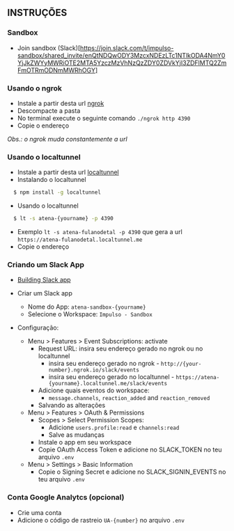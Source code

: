## INSTRUÇÕES

### Sandbox

- Join sandbox (Slack)[https://join.slack.com/t/impulso-sandbox/shared_invite/enQtNDQwODY3MzcxNDEzLTc1NTlkODA4NmY0YjJkZWYyMWRiOTE2MTA5YzczMzVhNzQzZDY0ZDVkYjI3ZDFlMTQ2ZmFmOTRmODNmMWRhOGY]

### Usando o ngrok

- Instale a partir desta url [ngrok](https://ngrok.com/)
- Descompacte a pasta
- No terminal execute o seguinte comando `./ngrok http 4390`
- Copie o endereço

_Obs.: o ngrok muda constantemente a url_

### Usando o localtunnel

- Instale a partir desta url [localtunnel](https://localtunnel.github.io/www/)
- Instalando o localtunnel
```sh
  $ npm install -g localtunnel
```
- Usando o localtunnel
```sh
  $ lt -s atena-{yourname} -p 4390
```
- Exemplo `lt -s atena-fulanodetal -p 4390` que gera a url `https://atena-fulanodetal.localtunnel.me`
- Copie o endereço


### Criando um Slack App

- [Building Slack app](https://api.slack.com/slack-apps)
- Criar um Slack app

  - Nome do App: `atena-sandbox-{yourname}`
  - Selecione o Workspace: `Impulso - Sandbox`

- Configuração:
  - Menu > Features > Event Subscriptions: activate
    - Request URL: insira seu endereço gerado no ngrok ou no localtunnel
      - insira seu endereço gerado no ngrok - `http://{your-number}.ngrok.io/slack/events`
      - insira seu endereço gerado no localtunnel - `https://atena-{yourname}.localtunnel.me/slack/events`
    - Adicione quais eventos do workspace:
      - `message.channels`, `reaction_added` and `reaction_removed`
    - Salvando as alterações
  - Menu > Features > OAuth & Permissions
    - Scopes > Select Permission Scopes:
      - Adicione `users.profile:read` e `channels:read`
      - Salve as mudanças
    - Instale o app em seu workspace
    - Copie OAuth Access Token e adicione no SLACK_TOKEN no teu arquivo `.env`
  - Menu > Settings > Basic Information
    - Copie o Signing Secret e adicione no SLACK_SIGNIN_EVENTS no teu arquivo `.env`

### Conta Google Analytcs (opcional)

- Crie uma conta
- Adicione o código de rastreio `UA-{number}` no arquivo `.env`